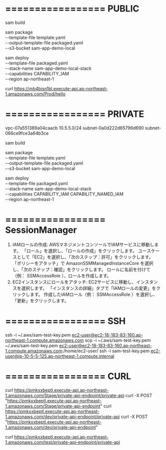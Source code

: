 =================
 PUBLIC
=================
sam build

sam package \
  --template-file template.yaml \
  --output-template-file packaged.yaml \
  --s3-bucket sam-app-demo-local

sam deploy \
  --template-file packaged.yaml \
  --stack-name sam-app-demo-local-stack \
  --capabilities CAPABILITY_IAM \
  --region ap-northeast-1

curl https://mb4bisn1bl.execute-api.ap-northeast-1.amazonaws.com/Prod/hello


=================
 PRIVATE
=================
vpc-07a551389a04caacb
10.5.5.0/24
subnet-0a0d222d65796d690
subnet-066ce9fce3a64b3ce

sam build

sam package \
  --template-file template.yaml \
  --output-template-file packaged.yaml \
  --s3-bucket sam-app-demo-local

sam deploy \
  --template-file packaged.yaml \
  --stack-name sam-app-demo-local-stack \
  --capabilities CAPABILITY_IAM CAPABILITY_NAMED_IAM \
  --region ap-northeast-1


=================
 SessionManager
=================
1. IAMロールの作成:
    AWSマネジメントコンソールでIAMサービスに移動します。
    「ロール」を選択し、「ロールの作成」をクリックします。
    ユースケースとして「EC2」を選択し、「次のステップ：許可」をクリックします。
    「ポリシーをアタッチ」で AmazonSSMManagedInstanceCore を選択し、「次のステップ：確認」をクリックします。
    ロールに名前を付けて（例： SSMAccessRole ）、ロールを作成します。
2. EC2インスタンスにロールをアタッチ:
    EC2サービスに移動し、インスタンスを選択します。
    「インスタンスの詳細」タブで「IAMロールの変更」をクリックします。
    作成したIAMロール（例： SSMAccessRole ）を選択し、「更新」をクリックします。

=================
 SSH
=================
ssh -i ~/.aws/sam-test-key.pem ec2-user@ec2-18-183-83-160.ap-northeast-1.compute.amazonaws.com
scp -i ~/.aws/sam-test-key.pem ~/.aws/sam-test-key.pem ec2-user@ec2-18-183-83-160.ap-northeast-1.compute.amazonaws.com:/home/ec2-user/
ssh -i sam-test-key.pem ec2-user@ip-10-5-5-125.ap-northeast-1.compute.internal

=================
 CURL
=================
curl https://pmkxxbeptl.execute-api.ap-northeast-1.amazonaws.com/Stage/private-api-endpoint/private-api
curl -X POST "https://pmkxxbeptl.execute-api.ap-northeast-1.amazonaws.com/Stage/private-api-endpoint"
curl https://pmkxxbeptl.execute-api.ap-northeast-1.amazonaws.com/dev/private-api-endpoint/private-api
curl -X POST "https://pmkxxbeptl.execute-api.ap-northeast-1.amazonaws.com/dev/private-api-endpoint"

curl https://pmkxxbeptl.execute-api.ap-northeast-1.amazonaws.com/test/private-api-endpoint/private-api
